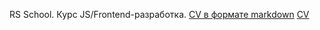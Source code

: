 RS School. Курс JS/Frontend-разработка.
[CV в формате markdown](https://NadyaBurnos.github.io/rsschool-cv/cv)
[CV](https://NadyaBurnos.github.io/rsschool-cv/)
